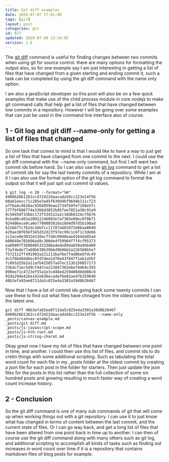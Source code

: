 ```yaml
---
title: Git diff examples
date: 2020-07-07 17:01:00
tags: [git]
layout: post
categories: git
id: 677
updated: 2020-07-08 13:34:05
version: 1.6
---
```


The [git diff](https://git-scm.com/docs/git-diff) command is useful for finding changes between two commits when using git for source control. there are many options for formatting the output also, so for one example say I am just interesting in getting a list of files that have changed from a given starting and ending commit it, such a task can be completed by using the git diff command with the name only option.

I am also a javaScript developer so this post will also be on a few quick examples that make use of the child process module in core nodejs to make git command calls that help get a list of files that have changed between tow commits in a repository. However I will be going over some examples that can just be used in the command line interface also of course.

<!-- more -->


## 1 - Git log and git diff --name-only for getting a list of files that changed

So one task that comes to mind is that I would like to have a way to just get a list of files that have changed from one commit to the next. I could use the git diff command with the --name-only command, but first I will want two commit ids before hand. So I can also use the [git log](/2019/05/29/git-log/) command to get a list of commit ids for say the last twenty commits of a repository. While I am at it I can also use the format option of the git log command to format the output so that it will just spit out commit id values.

```
$ git log -n 20 --format="%H"
d400b26b1262cc472422daacada58cc223e14f56
60a61eecc71c285e3a45f630d4bf9694b111c723
a7f6a4c4628ac9364959eae2734fb9fe7169e5fc
177fbf686774e33bbd3052b85fee7851a38c91e9
9c50450f33bbc172f534522a2c3ddb0124c75b76
9cba08cdd1e20922246893e7af365e89ec078b71
924406ece0ca6e7700085810a18d4d97d5b198ad
621bb77c7b2dc16b7cc11787a601072e06aa8040
429ae30f656f345d32d23f97ec99c1c6f1c3de66
1c2ace8e3032e13dacffddc0940eaed164da05a4
b00649e701606ad8c300de4f59964f7f4cf95373
ea0999ff3b9048533338ba4ede89da659a9db480
f3afdede77a69b638b39b6d9b0bb2a226568b5e7
75721127f491993a221211ba76e7fad06e6fdc49
dc1f6b48ddbec8fd7dea1d70a43f847f1ab1a5bf
fc891d25b2a11afb415857ad7ec113b150857173
33bdcf1ec5d9cf447ce223847302e6ef44b4c393
890ee71c4723ef55a1e3cd46e4259406d8dd08c8
92da29de41be142e636ecadef6e82ae47b159840
48b3efa92ee8711da5c825e4a3301a39d8b26467
```

Now that I have a list of commit ids going back some twenty commits I can use these to find out what files have chnaged from the oldest commit up to the latest one.

```
git diff 48b3efa92ee8711da5c825e4a3301a39d8b26467 d400b26b1262cc472422daacada58cc223e14f56 --name-only
_posts/canvas-example.md
_posts/git-diff.md
_posts/js-javascript-scope.md
_posts/js-nth-root.md
_posts/js-string-charat.md
```

Okay great now I have my list of files that have changed between one point in time, and another. I could then use this list of files, and commit ids to do cretin things with some additional scripting. Such as tabulating the total word count for each file in my \_posts folder at the oldest commit by creating a json file for each post in the folder for starters. Then just update the json files for the posts in this list rather than the full collection of some six hundred posts and growing resulting in much faster way of creating a word count increase history. 

## 2 - Conclusion

So the git diff command is one of many sub commands of git that will come up when working things out with a git repository. I can use it to just know what has changed in terms of content between the last commit, and the current state of files. Or I can go way back, and get a long list of files that have been altered from one point back in time up to another. I can then of course use the git diff command along with many others such as git log, and additional scripting to accomplish all kinds of tasks such as finding out increases in word count over time if it is a repository that contains markdown files of blog posts for example.